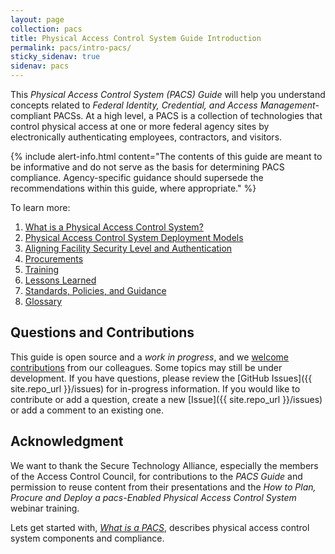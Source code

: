```yaml
---
layout: page
collection: pacs
title: Physical Access Control System Guide Introduction
permalink: pacs/intro-pacs/
sticky_sidenav: true
sidenav: pacs
---
```


This _Physical Access Control System (PACS) Guide_ will help you understand concepts related to _Federal Identity, Credential, and Access Management_-compliant PACSs.  At a high level, a PACS is a collection of technologies that control physical access at one or more federal agency sites by electronically authenticating employees, contractors, and visitors. 

{% include alert-info.html content="The contents of this guide are meant to be informative and do not serve as the basis for determining PACS compliance. Agency-specific guidance should supersede the recommendations within this guide, where appropriate." %}

To learn more:
1. [What is a Physical Access Control System?](../what-is-pacs/)
1. [Physical Access Control System Deployment Models](../pacs/)
1. [Aligning Facility Security Level and Authentication](../alignfslandauth/)
1. [Procurements](../procure/)
1. [Training](../train/)
1. [Lessons Learned](../lessonslearned/)
1. [Standards, Policies, and Guidance](../standards/)
1. [Glossary](../glossary/)

## Questions and Contributions
This guide is open source and a _work in progress_, and we [welcome contributions]({{site.baseurl}}/contribute/) from our colleagues. Some topics may still be under development. If you have questions, please review the [GitHub Issues]({{ site.repo_url }}/issues) for in-progress information. If you would like to contribute or add a question, create a new [Issue]({{ site.repo_url }}/issues) or add a comment to an existing one. 

## Acknowledgment
We want to thank the Secure Technology Alliance, especially the members of the Access Control Council, for contributions to the *PACS Guide* and permission to reuse content from their presentations and the *How to Plan, Procure and Deploy a pacs-Enabled Physical Access Control System* webinar training.  

Lets get started with, *[What is a PACS](../what-is-pacs/)*, describes physical access control system components and compliance.

